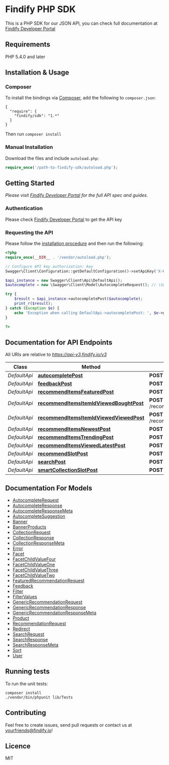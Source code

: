 # Findify PHP SDK

This is a PHP SDK for our JSON API, you can check full documentation at [Findify Developer Portal](https://developers.findify.io/)

## Requirements

PHP 5.4.0 and later

## Installation & Usage

### Composer

To install the bindings via [Composer](http://getcomposer.org/), add the following to `composer.json`:

```
{
  "require": {
    "findify/sdk": "1.*"
  }
}
```

Then run `composer install`

### Manual Installation

Download the files and include `autoload.php`:

```php
require_once('/path-to-findify-sdk/autoload.php');
```

## Getting Started

_Please visit [Findify Developer Portal](https://developers.findify.io) for the full API spec and guides._

### Authentication

Please check [Findify Developer Portal](https://developers.findify.io/reference#authentication) to get the API key

### Requesting the API
Please follow the [installation procedure](#installation--usage) and then run the following:

```php
<?php
require_once(__DIR__ . '/vendor/autoload.php');

// Configure API key authorization: key
Swagger\Client\Configuration::getDefaultConfiguration()->setApiKey('X-Key', 'YOUR_API_KEY');

$api_instance = new Swagger\Client\Api\DefaultApi();
$autocomplete = new \Swagger\Client\Model\AutocompleteRequest(); // \Swagger\Client\Model\AutocompleteRequest | Request parameters for autocomplete

try {
    $result = $api_instance->autocompletePost($autocomplete);
    print_r($result);
} catch (Exception $e) {
    echo 'Exception when calling DefaultApi->autocompletePost: ', $e->getMessage(), PHP_EOL;
}

?>
```

## Documentation for API Endpoints

All URIs are relative to *https://api-v3.findify.io/v3*

Class | Method | HTTP request | Description
------------ | ------------- | ------------- | -------------
*DefaultApi* | [**autocompletePost**](docs/Api/DefaultApi.md#autocompletepost) | **POST** /autocomplete | 
*DefaultApi* | [**feedbackPost**](docs/Api/DefaultApi.md#feedbackpost) | **POST** /feedback | 
*DefaultApi* | [**recommendItemsFeaturedPost**](docs/Api/DefaultApi.md#recommenditemsfeaturedpost) | **POST** /recommend/items/featured | 
*DefaultApi* | [**recommendItemsItemIdViewedBoughtPost**](docs/Api/DefaultApi.md#recommenditemsitemidviewedboughtpost) | **POST** /recommend/items/{item_id}/viewed/bought | 
*DefaultApi* | [**recommendItemsItemIdViewedViewedPost**](docs/Api/DefaultApi.md#recommenditemsitemidviewedviewedpost) | **POST** /recommend/items/{item_id}/viewed/viewed | 
*DefaultApi* | [**recommendItemsNewestPost**](docs/Api/DefaultApi.md#recommenditemsnewestpost) | **POST** /recommend/items/newest | 
*DefaultApi* | [**recommendItemsTrendingPost**](docs/Api/DefaultApi.md#recommenditemstrendingpost) | **POST** /recommend/items/trending | 
*DefaultApi* | [**recommendItemsViewedLatestPost**](docs/Api/DefaultApi.md#recommenditemsviewedlatestpost) | **POST** /recommend/items/viewed/latest | 
*DefaultApi* | [**recommendSlotPost**](docs/Api/DefaultApi.md#recommendslotpost) | **POST** /recommend/{slot} | 
*DefaultApi* | [**searchPost**](docs/Api/DefaultApi.md#searchpost) | **POST** /search | 
*DefaultApi* | [**smartCollectionSlotPost**](docs/Api/DefaultApi.md#smartcollectionslotpost) | **POST** /smart-collection/{slot} | 


## Documentation For Models

 - [AutocompleteRequest](docs/Model/AutocompleteRequest.md)
 - [AutocompleteResponse](docs/Model/AutocompleteResponse.md)
 - [AutocompleteResponseMeta](docs/Model/AutocompleteResponseMeta.md)
 - [AutocompleteSuggestion](docs/Model/AutocompleteSuggestion.md)
 - [Banner](docs/Model/Banner.md)
 - [BannerProducts](docs/Model/BannerProducts.md)
 - [CollectionRequest](docs/Model/CollectionRequest.md)
 - [CollectionResponse](docs/Model/CollectionResponse.md)
 - [CollectionResponseMeta](docs/Model/CollectionResponseMeta.md)
 - [Error](docs/Model/Error.md)
 - [Facet](docs/Model/Facet.md)
 - [FacetChildValueFour](docs/Model/FacetChildValueFour.md)
 - [FacetChildValueOne](docs/Model/FacetChildValueOne.md)
 - [FacetChildValueThree](docs/Model/FacetChildValueThree.md)
 - [FacetChildValueTwo](docs/Model/FacetChildValueTwo.md)
 - [FeaturedRecommendationRequest](docs/Model/FeaturedRecommendationRequest.md)
 - [Feedback](docs/Model/Feedback.md)
 - [Filter](docs/Model/Filter.md)
 - [FilterValues](docs/Model/FilterValues.md)
 - [GenericRecommendationRequest](docs/Model/GenericRecommendationRequest.md)
 - [GenericRecommendationResponse](docs/Model/GenericRecommendationResponse.md)
 - [GenericRecommendationResponseMeta](docs/Model/GenericRecommendationResponseMeta.md)
 - [Product](docs/Model/Product.md)
 - [RecommendationRequest](docs/Model/RecommendationRequest.md)
 - [Redirect](docs/Model/Redirect.md)
 - [SearchRequest](docs/Model/SearchRequest.md)
 - [SearchResponse](docs/Model/SearchResponse.md)
 - [SearchResponseMeta](docs/Model/SearchResponseMeta.md)
 - [Sort](docs/Model/Sort.md)
 - [User](docs/Model/User.md)
 
## Running tests

To run the unit tests:

```
composer install
./vendor/bin/phpunit lib/Tests
```

## Contributing

Feel free to create issues, send pull requests or contact us at yourfriends@findify.io!

## Licence

MIT
